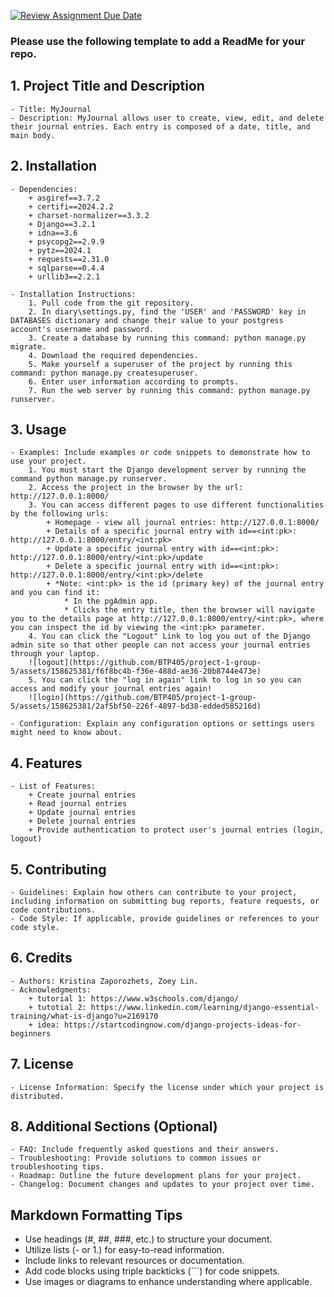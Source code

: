 [![Review Assignment Due Date](https://classroom.github.com/assets/deadline-readme-button-24ddc0f5d75046c5622901739e7c5dd533143b0c8e959d652212380cedb1ea36.svg)](https://classroom.github.com/a/545oUMxH)

### Please use the following template to add a ReadMe for your repo.

## 1. Project Title and Description
    - Title: MyJournal
    - Description: MyJournal allows user to create, view, edit, and delete their journal entries. Each entry is composed of a date, title, and main body.
## 2. Installation
    - Dependencies: 
        + asgiref==3.7.2
        + certifi==2024.2.2
        + charset-normalizer==3.3.2
        + Django==3.2.1
        + idna==3.6
        + psycopg2==2.9.9
        + pytz==2024.1
        + requests==2.31.0
        + sqlparse==0.4.4
        + urllib3==2.2.1
        
    - Installation Instructions: 
        1. Pull code from the git repository.
        2. In diary\settings.py, find the 'USER' and 'PASSWORD' key in DATABASES dictionary and change their value to your postgress account's username and password.
        3. Create a database by running this command: python manage.py migrate.
        4. Download the required dependencies.
        5. Make yourself a superuser of the project by running this command: python manage.py createsuperuser.
        6. Enter user information according to prompts.
        7. Run the web server by running this command: python manage.py runserver.
## 3. Usage
    - Examples: Include examples or code snippets to demonstrate how to use your project.
        1. You must start the Django development server by running the command python manage.py runserver.
        2. Access the project in the browser by the url: http://127.0.0.1:8000/
        3. You can access different pages to use different functionalities by the following urls:
            + Homepage - view all journal entries: http://127.0.0.1:8000/
            + Details of a specific journal entry with id==<int:pk>: http://127.0.0.1:8000/entry/<int:pk>
            + Update a specific journal entry with id==<int:pk>: http://127.0.0.1:8000/entry/<int:pk>/update
            + Delete a specific journal entry with id==<int:pk>: http://127.0.0.1:8000/entry/<int:pk>/delete
            + *Note: <int:pk> is the id (primary key) of the journal entry and you can find it: 
                * In the pgAdmin app. 
                * Clicks the entry title, then the browser will navigate you to the details page at http://127.0.0.1:8000/entry/<int:pk>, where you can inspect the id by viewing the <int:pk> parameter.
        4. You can click the "Logout" Link to log you out of the Django admin site so that other people can not access your journal entries through your laptop.
        ![logout](https://github.com/BTP405/project-1-group-5/assets/158625381/f6f8bc4b-f36e-488d-ae36-20b8744e473e)
        5. You can click the "log in again" link to log in so you can access and modify your journal entries again!
        ![login](https://github.com/BTP405/project-1-group-5/assets/158625381/2af5bf50-226f-4897-bd38-edded585216d)
      
    - Configuration: Explain any configuration options or settings users might need to know about.
## 4. Features
    - List of Features: 
        + Create journal entries
        + Read journal entries
        + Update journal entries
        + Delete journal entries
        + Provide authentication to protect user's journal entries (login, logout)
## 5. Contributing
    - Guidelines: Explain how others can contribute to your project, including information on submitting bug reports, feature requests, or code contributions.
    - Code Style: If applicable, provide guidelines or references to your code style.
## 6. Credits
    - Authors: Kristina Zaporozhets, Zoey Lin.
    - Acknowledgments: 
        + tutorial 1: https://www.w3schools.com/django/ 
        + tutotial 2: https://www.linkedin.com/learning/django-essential-training/what-is-django?u=2169170
        + idea: https://startcodingnow.com/django-projects-ideas-for-beginners 
## 7. License
    - License Information: Specify the license under which your project is distributed.
## 8. Additional Sections (Optional)
    - FAQ: Include frequently asked questions and their answers.
    - Troubleshooting: Provide solutions to common issues or troubleshooting tips.
    - Roadmap: Outline the future development plans for your project.
    - Changelog: Document changes and updates to your project over time.

## Markdown Formatting Tips
  - Use headings (#, ##, ###, etc.) to structure your document.
  - Utilize lists (- or 1.) for easy-to-read information.
  - Include links to relevant resources or documentation.
  - Add code blocks using triple backticks (```) for code snippets.
  - Use images or diagrams to enhance understanding where applicable.
